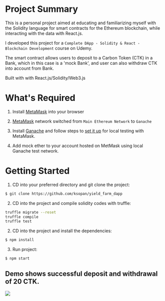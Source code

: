 # Project Summary
This is a personal project aimed at educating and familiarizing myself with the Solidity language for smart contracts for the Ethereum blockchain, while interacting with the data with React.js.


I developed this project for a ```Complete DApp - Solidity & React - Blockchain Development``` course on Udemy.

The smart contract allows users to deposit to a Carbon Token (CTK) in a Bank, which in this case is a 'mock Bank', and user can also withdraw CTK into account from Bank. 


Built with with React.js/Solidity/Web3.js 
 

# What's Required

1. Install [MetaMask](https://metamask.io/) into your browser

2. [MetaMask](https://metamask.io/)  network switched from ```Main Ethereum Network``` to ```Ganache```

3. Install [Ganache](https://www.trufflesuite.com/ganache) and follow steps to [set it up](https://www.trufflesuite.com/docs/ganache/quickstart) for local testing with MetaMask.

4. Add mock ether to your account hosted on MetMask using local Ganache test network. 

# Getting Started

1.  CD into your preferred directory and git clone the project:

```bash
$ git clone https://github.com/ksopan/yield_farm_dapp
```
2.  CD into the project and compile solidity codes with truffle:

```bash
truffle migrate --reset
truffle compile
truffle test
```

2. CD into the project and install the dependencies:

```bash
$ npm install 
```

3.  Run project:

```bash
$ npm start
```

## Demo shows successful deposit and withdrawal of 20 CTK.
![](MOV1.gif)
